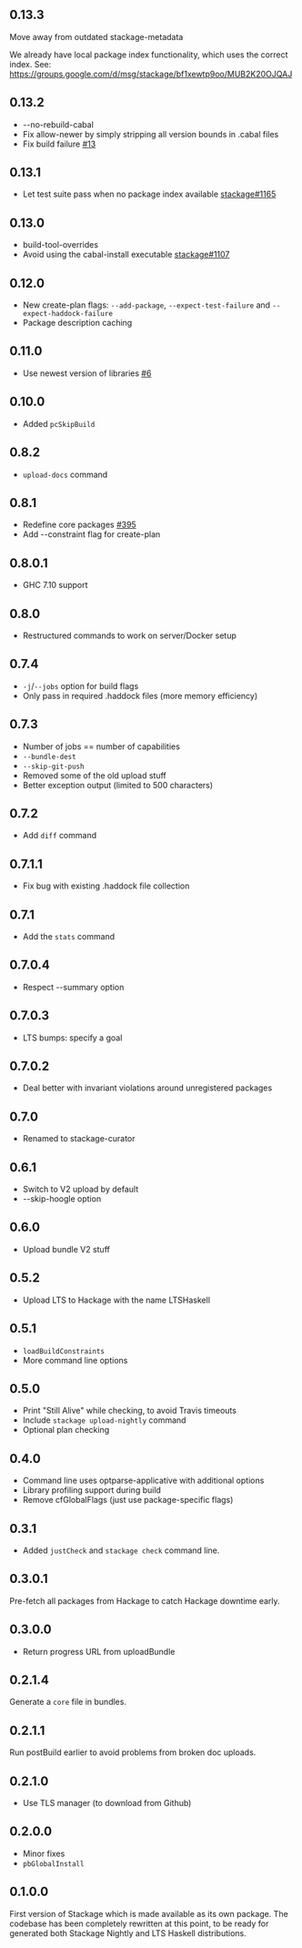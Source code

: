 ## 0.13.3

Move away from outdated stackage-metadata

We already have local package index functionality, which uses the
correct index. See:
https://groups.google.com/d/msg/stackage/bf1xewtp9oo/MUB2K20OJQAJ

## 0.13.2

* --no-rebuild-cabal
* Fix allow-newer by simply stripping all version bounds in .cabal files
* Fix build failure [#13](https://github.com/fpco/stackage-curator/issues/13)

## 0.13.1

* Let test suite pass when no package index available [stackage#1165](https://github.com/fpco/stackage/issues/1165)

## 0.13.0

* build-tool-overrides
* Avoid using the cabal-install executable [stackage#1107](https://github.com/fpco/stackage/issues/1107)

## 0.12.0

* New create-plan flags: `--add-package`, `--expect-test-failure` and `--expect-haddock-failure`
* Package description caching

## 0.11.0

* Use newest version of libraries [#6](https://github.com/fpco/stackage-curator/issues/6)

## 0.10.0

* Added `pcSkipBuild`

## 0.8.2

* `upload-docs` command

## 0.8.1

* Redefine core packages [#395](https://github.com/fpco/stackage/issues/395)
* Add --constraint flag for create-plan

## 0.8.0.1

* GHC 7.10 support

## 0.8.0

* Restructured commands to work on server/Docker setup

## 0.7.4

* `-j`/`--jobs` option for build flags
* Only pass in required .haddock files (more memory efficiency)

## 0.7.3

* Number of jobs == number of capabilities
* `--bundle-dest`
* `--skip-git-push`
* Removed some of the old upload stuff
* Better exception output (limited to 500 characters)

## 0.7.2

* Add `diff` command

## 0.7.1.1

* Fix bug with existing .haddock file collection

## 0.7.1

* Add the `stats` command

## 0.7.0.4

* Respect --summary option

## 0.7.0.3

* LTS bumps: specify a goal

## 0.7.0.2

* Deal better with invariant violations around unregistered packages

## 0.7.0

* Renamed to stackage-curator

## 0.6.1

* Switch to V2 upload by default
* --skip-hoogle option

## 0.6.0

* Upload bundle V2 stuff

## 0.5.2

* Upload LTS to Hackage with the name LTSHaskell

## 0.5.1

* `loadBuildConstraints`
* More command line options

## 0.5.0

* Print "Still Alive" while checking, to avoid Travis timeouts
* Include `stackage upload-nightly` command
* Optional plan checking

## 0.4.0

* Command line uses optparse-applicative with additional options
* Library profiling support during build
* Remove cfGlobalFlags (just use package-specific flags)

## 0.3.1

* Added `justCheck` and `stackage check` command line.

## 0.3.0.1

Pre-fetch all packages from Hackage to catch Hackage downtime early.

## 0.3.0.0

* Return progress URL from uploadBundle

## 0.2.1.4

Generate a `core` file in bundles.

## 0.2.1.1

Run postBuild earlier to avoid problems from broken doc uploads.

## 0.2.1.0

* Use TLS manager (to download from Github)

## 0.2.0.0

* Minor fixes
* `pbGlobalInstall`

## 0.1.0.0

First version of Stackage which is made available as its own package. The
codebase has been completely rewritten at this point, to be ready for generated
both Stackage Nightly and LTS Haskell distributions.
